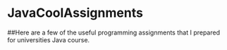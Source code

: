 # JavaCoolAssignments
##Here are a few of the useful programming assignments  that I prepared for universities Java course. 
